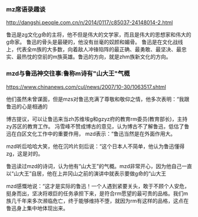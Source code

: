 ### mz席语录趣谈
http://dangshi.people.com.cn/n/2014/0117/c85037-24148014-2.html

鲁迅是zg文化g命的主将，他不但是伟大的文学家，而且是伟大的思想家和伟大的g命家。
鲁迅的骨头是最硬的，他没有丝毫的奴颜和媚骨。
鲁迅是在文化战线上，代表全m族的大多数，向着敌人冲锋陷阵的最正确、最勇敢、最坚决、最忠实、最热忱的空前的m族英雄。鲁迅的方向，就是zhm族新文化的方向。

### mzd与鲁迅神交往事:鲁称m诗有"山大王"气概
https://www.chinanews.com/cul/news/2007/10-30/1063517.shtml

他们虽然未曾谋面，但是mzs对鲁迅充满了尊敬和敬仰之情，他多次表明：“我跟鲁迅的心是相通的

博古提议，可以让鲁迅来当zh苏维埃g和gzyz府的教育rm委员(教育部长)，主持zy苏区的教育工作。
冯雪峰不赞成博古的意见，认为博古不了解鲁迅，低估了鲁迅在白区文化工作中的重要作用，
mzd表示：“鲁迅当然是在外面作用大。

mzd听后哈哈大笑，他在沉吟片刻后说：“这个日本人不简单，他认为鲁迅懂得zg，这是对的。

鲁迅读过mzd的诗词，认为他有“山大王”的气概。mzd非常开心，因为他自己一直以“山大王”自居，他在上井冈山之前的演讲中就表示要做g命的“山大王

mzd感慨地说：“这才是实际的鲁迅！一个人遇到紧要关头，敢于不顾个人安危，挺身而出，坚决将艰巨的任务承担下来，是符合rm愿望的最可贵的品格。我们m族几千年来多次濒临危亡，终于能够维持不堕，就因为rm有这样的品格，这点在鲁迅身上集中地体现出来。
